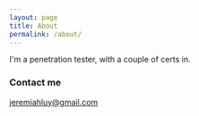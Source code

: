 ```yaml
---
layout: page
title: About
permalink: /about/
---
```


I'm a penetration tester, with a couple of certs in.

### Contact me

[jeremiahluy@gmail.com](mailto:jeremiahluy@gmail.com)
